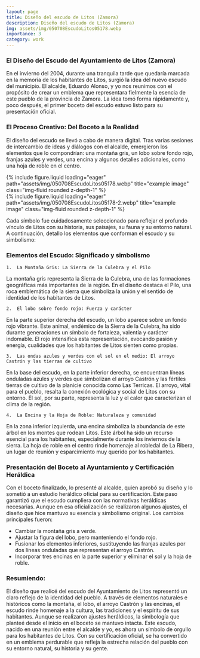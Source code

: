 ```yaml
---
layout: page
title: Diseño del escudo de Litos (Zamora)
description: Diseño del escudo de Litos (Zamora)
img: assets/img/050708EscudoLitos05178.webp
importance: 3
category: work
---
```


### El Diseño del Escudo del Ayuntamiento de Litos (Zamora)

En el invierno del 2004, durante una tranquila tarde que quedaría marcada en la memoria de los habitantes de Litos, surgió la idea del nuevo escudo del municipio. El alcalde, Eduardo Alonso, y yo nos reunimos con el propósito de crear un emblema que representara fielmente la esencia de este pueblo de la provincia de Zamora. La idea tomó forma rápidamente y, poco después, el primer boceto del escudo estuvo listo para su presentación oficial.

### El Proceso Creativo: Del Boceto a la Realidad

El diseño del escudo se llevó a cabo de manera digital. Tras varias sesiones de intercambio de ideas y diálogos con el alcalde, emergieron los elementos que lo compondrían: una montaña gris, un lobo sobre fondo rojo, franjas azules y verdes, una encina y algunos detalles adicionales, como una hoja de roble en el centro.

<div class="row">
    <div class="col-sm mt-3 mt-md-0">
        {% include figure.liquid loading="eager" path="assets/img/050708EscudoLitos05178.webp" title="example image" class="img-fluid rounded z-depth-1" %}
    </div>
    <div class="col-sm mt-3 mt-md-0">
        {% include figure.liquid loading="eager" path="assets/img/050708EscudoLitos05178-2.webp" title="example image" class="img-fluid rounded z-depth-1" %}
    </div>
</div>

Cada símbolo fue cuidadosamente seleccionado para reflejar el profundo vínculo de Litos con su historia, sus paisajes, su fauna y su entorno natural. A continuación, detallo los elementos que conforman el escudo y su simbolismo:

### Elementos del Escudo: Significado y simbolismo

    1.	La Montaña Gris: La Sierra de la Culebra y el Pilo

La montaña gris representa la Sierra de la Culebra, una de las formaciones geográficas más importantes de la región. En el diseño destaca el Pilo, una roca emblemática de la sierra que simboliza la unión y el sentido de identidad de los habitantes de Litos.

    2.	El lobo sobre fondo rojo: Fuerza y carácter

En la parte superior derecha del escudo, un lobo aparece sobre un fondo rojo vibrante. Este animal, endémico de la Sierra de la Culebra, ha sido durante generaciones un símbolo de fortaleza, valentía y carácter indomable. El rojo intensifica esta representación, evocando pasión y energía, cualidades que los habitantes de Litos sienten como propias.

    3.	Las ondas azules y verdes con el sol en el medio: El arroyo Castrón y las tierras de cultivo

En la base del escudo, en la parte inferior derecha, se encuentran líneas onduladas azules y verdes que simbolizan el arroyo Castrón y las fértiles tierras de cultivo de la planicie conocida como Las Terricas. El arroyo, vital para el pueblo, resalta la conexión ecológica y social de Litos con su entorno. El sol, por su parte, representa la luz y el calor que caracterizan el clima de la región.

    4.  La Encina y la Hoja de Roble: Naturaleza y comunidad

En la zona inferior izquierda, una encina simboliza la abundancia de este árbol en los montes que rodean Litos. Este árbol ha sido un recurso esencial para los habitantes, especialmente durante los inviernos de la sierra. La hoja de roble en el centro rinde homenaje al robledal de La Ribera, un lugar de reunión y esparcimiento muy querido por los habitantes.

### Presentación del Boceto al Ayuntamiento y Certificación Heráldica

Con el boceto finalizado, lo presenté al alcalde, quien aprobó su diseño y lo sometió a un estudio heráldico oficial para su certificación. Este paso garantizó que el escudo cumpliera con las normativas heráldicas necesarias. Aunque en esa oficialización se realizaron algunos ajustes, el diseño que hice mantuvo su esencia y simbolismo original.
Los cambios principales fueron:
- Cambiar la montaña gris a verde.
-	Ajustar la figura del lobo, pero manteniendo el fondo rojo.
-	Fusionar los elementos inferiores, sustituyendo las franjas azules por dos líneas onduladas que representan el arroyo Castrón.
- Incorporar tres encinas en la parte superior y eliminar el sol y la hoja de roble.

### Resumiendo: 
El diseño que realicé del escudo del Ayuntamiento de Litos representó un claro reflejo de la identidad del pueblo. A través de elementos naturales e históricos como la montaña, el lobo, el arroyo Castrón y las encinas, el escudo rinde homenaje a la cultura, las tradiciones y el espíritu de sus habitantes. Aunque se realizaron ajustes heráldicos, la simbología que planteé desde el inicio en el boceto se mantuvo intacta.
Este escudo, nacido en una reunión entre el alcalde y yo, es ahora un símbolo de orgullo para los habitantes de Litos. Con su certificación oficial, se ha convertido en un emblema perdurable que refleja la estrecha relación del pueblo con su entorno natural, su historia y su gente.

